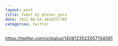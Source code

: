 ```yaml
--- 
layout: post 
title: Tweet by @Cesar_yess 
date: 2021-06-24 1624557789 
categories: twitter 
--- 
```

https://twitter.com/o/status/1408123522057134081